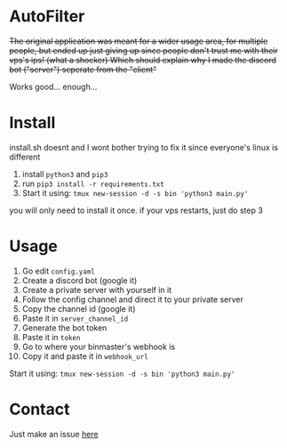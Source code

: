 # AutoFilter

~~The original application was meant for a wider usage area, for multiple people, but ended up just giving up since people don't trust me with their vps's ips! (what a shocker)
Which should explain why I made the discord bot ("server") seperate from the "client"~~

Works good... enough...

# Install
install.sh doesnt and I wont bother trying to fix it since everyone's linux is different

1. install `python3` and `pip3`
2. run `pip3 install -r requirements.txt`
3. Start it using: `tmux new-session -d -s bin 'python3 main.py'`

you will only need to install it once. if your vps restarts, just do step 3

# Usage
1. Go edit `config.yaml`
2. Create a discord bot (google it)
3. Create a private server with yourself in it
4. Follow the config channel and direct it to your private server
5. Copy the channel id (google it)
6. Paste it in `server_channel_id`
7. Generate the bot token
8. Paste it in `token`
9. Go to where your binmaster's webhook is
10. Copy it and paste it in `webhook_url`

Start it using: `tmux new-session -d -s bin 'python3 main.py'`

# Contact
Just make an issue [here](https://github.com/wtfismyname69420/AutoFilter/issues)
